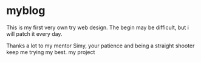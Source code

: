 myblog
======
This is my first very own try web design. The begin may be difficult, but i will patch it every day.

Thanks a lot to my mentor Simy, your patience and being a straight shooter keep me trying my best.
my project
